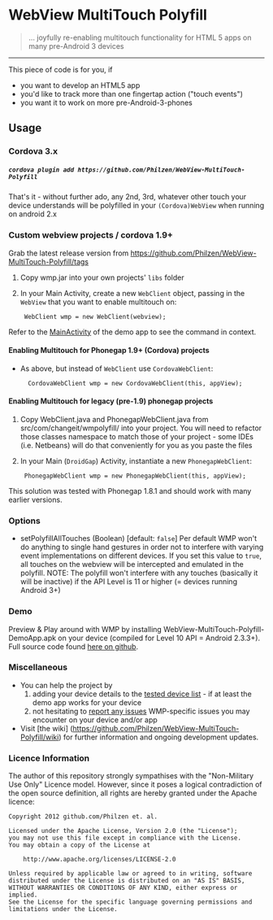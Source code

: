 # WebView MultiTouch Polyfill
> ... joyfully re-enabling multitouch functionality for HTML 5 apps on many pre-Android 3 devices

------

This piece of code is for you, if
* you want to develop an HTML5 app
* you'd like to track more than one fingertap action ("touch events")
* you want it to work on more pre-Android-3-phones


## Usage

### Cordova 3.x

##### `cordova plugin add https://github.com/Philzen/WebView-MultiTouch-Polyfill`

That's it - without further ado, any 2nd, 3rd, whatever other touch your device understands
will be polyfilled in your `(Cordova)WebView` when running on android 2.x

### Custom webview projects / cordova 1.9+

Grab the latest release version from https://github.com/Philzen/WebView-MultiTouch-Polyfill/tags

1. Copy wmp.jar into your own projects' `libs` folder
2. In your Main Activity, create a new `WebClient` object, passing in the `WebView` that you want to enable multitouch on:

		WebClient wmp = new WebClient(webview);

Refer to the [MainActivity](https://github.com/Philzen/Webview-MultiTouch-Polyfill-Demo/blob/master/src/com/changeit/wmpdemo/MainActivity.java) of the demo app to see the command in context.

#### Enabling Multitouch for Phonegap 1.9+ (Cordova) projects

- As above, but instead of `WebClient` use `CordovaWebClient`:

		CordovaWebClient wmp = new CordovaWebClient(this, appView);

#### Enabling Multitouch for legacy (pre-1.9) phonegap projects

1. Copy WebClient.java and PhonegapWebClient.java from src/com/changeit/wmpolyfill/ into your project. You will need to refactor those classes namespace to match those of your project - some IDEs (i.e. Netbeans) will do that conveniently for you as you paste the files
2. In your Main (`DroidGap`) Activity, instantiate a new `PhonegapWebClient`:

		PhonegapWebClient wmp = new PhonegapWebClient(this, appView);

This solution was tested with Phonegap 1.8.1 and should work with many earlier versions.


### Options

* setPolyfillAllTouches (Boolean)    [default: `false`]
    Per default WMP won't do anything to single hand gestures in order not to interfere with varying event implementations on different devices. If you set this value to `true`, all touches on the webview will be intercepted and emulated in the polyfill.
	NOTE: The polyfill won't interfere with any touches (basically it will be inactive) if the API Level is 11 or higher (= devices running Android 3+)


### Demo

Preview & Play around with WMP by installing WebView-MultiTouch-Polyfill-DemoApp.apk on your device (compiled for Level 10 API = Android 2.3.3+).
Full source code found [here on github](https://github.com/Philzen/Webview-MultiTouch-Polyfill-Demo).


### Miscellaneous

* You can help the project by
    1. adding your device details to the [tested device list](https://github.com/Philzen/WebView-MultiTouch-Polyfill/wiki/Device-Chart) - if at least the demo app works for your device
    2. not hesitating to [report any issues](https://github.com/Philzen/WebView-MultiTouch-Polyfill/issues) WMP-specific issues you may encounter on your device and/or app
* Visit [the wiki] (https://github.com/Philzen/WebView-MultiTouch-Polyfill/wiki) for further information and ongoing development updates.


### Licence Information
The author of this repository strongly sympathises with the "Non-Military Use Only" Licence model. However, since it poses a logical contradiction of the open source definition, all rights are hereby granted under the Apache licence:

	Copyright 2012 github.com/Philzen et. al.

	Licensed under the Apache License, Version 2.0 (the "License");
	you may not use this file except in compliance with the License.
	You may obtain a copy of the License at

		http://www.apache.org/licenses/LICENSE-2.0

	Unless required by applicable law or agreed to in writing, software
	distributed under the License is distributed on an "AS IS" BASIS,
	WITHOUT WARRANTIES OR CONDITIONS OF ANY KIND, either express or implied.
	See the License for the specific language governing permissions and
	limitations under the License.
